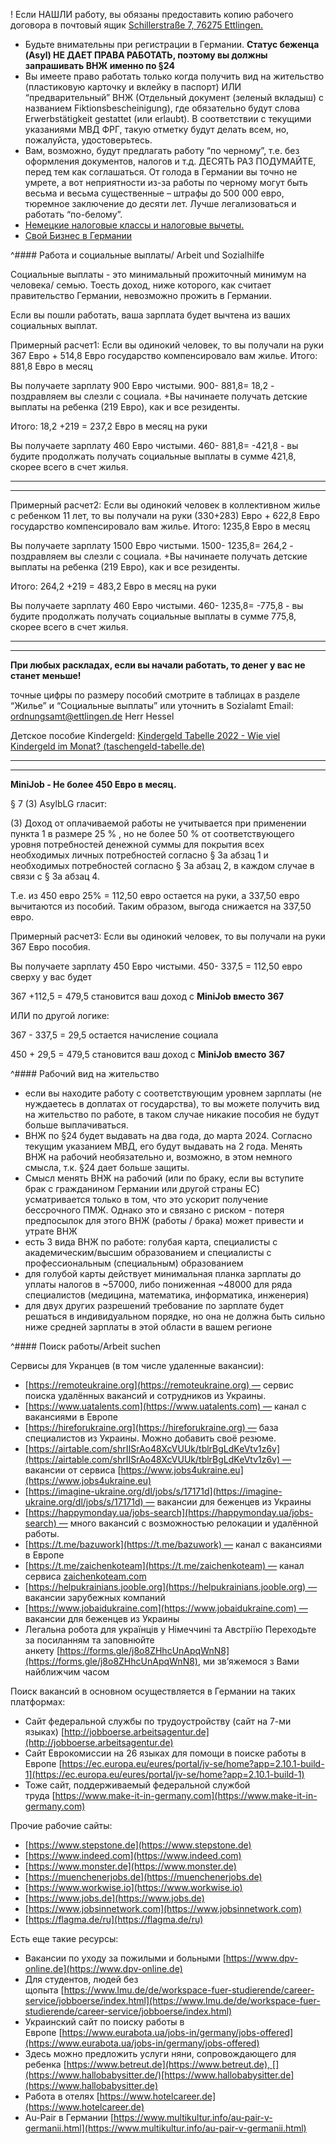 
! Если НАШЛИ работу, вы обязаны предоставить копию рабочего договора в почтовый ящик [Schillerstraße 7, 76275 Ettlingen.](https://goo.gl/maps/kcbzB58AKtSszdUg6)

-   Будьте внимательны при регистрации в Германии. **Статус беженца (Asyl) НЕ ДАЕТ ПРАВА РАБОТАТЬ, поэтому вы должны запрашивать ВНЖ именно по §24**
-   Вы имеете право работать только когда получить вид на жительство (пластиковую карточку и вклейку в паспорт) ИЛИ “предварительный” ВНЖ (Отдельный документ (зеленый вкладыш) с названием Fiktionsbescheinigung), где обязательно будут слова Erwerbstätigkeit gestattet (или erlaubt). В соответствии с текущими указаниями МВД ФРГ, такую отметку будут делать всем, но, пожалуйста, удостоверьтесь.
-   Вам, возможно, будут предлагать работу “по черному”, т.е. без оформления документов, налогов и т.д. ДЕСЯТЬ РАЗ ПОДУМАЙТЕ, перед тем как соглашаться. От голода в Германии вы точно не умрете, а вот неприятности из-за работы по черному могут быть весьма и весьма существенные – штрафы до 500 000 евро, тюремное заключение до десяти лет. Лучше легализоваться и работать “по-белому”.
-   [Немецкие налоговые классы и налоговые вычеты.](https://www.tupa-germania.ru/nalogi/nalogovye-klassy.html)
-   [Свой Бизнес в Германии](https://www.tupa-germania.ru/biznes/)

^#### Работа и социальные выплаты/ Arbeit und Sozialhilfe

Социальные выплаты - это минимальный прожиточный минимум на человека/ семью. Тоесть доход, ниже которого, как считает правительство Германии, невозможно прожить в Германии.

Если вы пошли работать, ваша зарплата будет вычтена из ваших социальных выплат.

Примерный расчет1: Если вы одинокий человек, то вы получали на руки 367 Евро + 514,8 Евро государство компенсировало вам жилье. Итого: 881,8 Евро в месяц

Вы получаете зарплату 900 Евро чистыми. 900- 881,8= 18,2 - поздравляем вы слезли с социала. +Вы начинаете получать детские выплаты на ребенка (219 Евро), как и все резиденты.

Итого: 18,2 +219 = 237,2 Евро в месяц на руки

Вы получаете зарплату 460 Евро чистыми. 460- 881,8= -421,8 - вы будите продолжать получать социальные выплаты в сумме 421,8, скорее всего в счет жилья.

---

---

Примерный расчет2: Если вы одинокий человек в коллективном жилье с ребенком 11 лет, то вы получали на руки (330+283) Евро + 622,8 Евро государство компенсировало вам жилье. Итого: 1235,8 Евро в месяц

Вы получаете зарплату 1500 Евро чистыми. 1500- 1235,8= 264,2 - поздравляем вы слезли с социала. +Вы начинаете получать детские выплаты на ребенка (219 Евро), как и все резиденты.

Итого: 264,2 +219 = 483,2 Евро в месяц на руки

Вы получаете зарплату 460 Евро чистыми. 460- 1235,8= -775,8 - вы будите продолжать получать социальные выплаты в сумме 775,8, скорее всего в счет жилья.

---

---

**При любых раскладах, если вы начали работать, то денег у вас не станет меньше!**

точные цифры по размеру пособий смотрите в таблицах в разделе “Жилье” и “Социальные выплаты” или уточнить в Sozialamt Email: [ordnungsamt@ettlingen.de](mailto:ordnungsamt@ettlingen.de) Herr Hessel

Детское пособие Kindergeld: [Kindergeld Tabelle 2022 - Wie viel Kindergeld im Monat? (taschengeld-tabelle.de)](https://www.taschengeld-tabelle.de/kindergeld-tabelle/)

---

---

**MiniJob - Не более 450 Евро в месяц.**

§ 7 (3) AsylbLG гласит:

(3) Доход от оплачиваемой работы не учитывается при применении пункта 1 в размере 25 % , но не более 50 % от соответствующего уровня потребностей денежной суммы для покрытия всех необходимых личных потребностей согласно § 3a абзац 1 и необходимых потребностей согласно § 3a абзац 2, в каждом случае в связи с § 3a абзац 4.

Т.е. из 450 евро 25% = 112,50 евро остается на руки, а 337,50 евро вычитаются из пособий. Таким образом, выгода снижается на 337,50 евро.

Примерный расчет3: Если вы одинокий человек, то вы получали на руки 367 Евро пособия.

Вы получаете зарплату 450 Евро чистыми. 450- 337,5 = 112,50 евро сверху у вас будет

367 +112,5 = 479,5 становится ваш доход с **MiniJob вместо 367**

ИЛИ по другой логике:

367 - 337,5 = 29,5 остается начисление социала

450 + 29,5 = 479,5 становится ваш доход с **MiniJob вместо 367**

^#### Рабочий вид на жительство

-   если вы находите работу с соответствующим уровнем зарплаты (не нуждаетесь в доплатах от государства), то вы можете получить вид на жительство по работе, в таком случае никакие пособия не будут больше выплачиваться.
-   ВНЖ по §24 будет выдавать на два года, до марта 2024. Согласно текущим указанием МВД, его будут выдавать на 2 года. Менять ВНЖ на рабочий необязательно и, возможно, в этом немного смысла, т.к. §24 дает больше защиты.
-   Смысл менять ВНЖ на рабочий (или по браку, если вы вступите брак с гражданином Германии или другой страны ЕС) усматривается только в том, что это ускорит получение бессрочного ПМЖ. Однако это и связано с риском - потеря предпосылок для этого ВНЖ (работы / брака) может привести и утрате ВНЖ
-   есть 3 вида ВНЖ по работе: голубая карта, специалисты с академическим/высшим образованием и специалисты с профессиональным (специальным) образованием
-   для голубой карты действует минимальная планка зарплаты до уплаты налогов в ~57000, либо пониженная ~48000 для ряда специалистов (медицина, математика, информатика, инженерия)
-   для двух других разрешений требование по зарплате будет решаться в индивидуальном порядке, но она не должна быть сильно ниже средней зарплаты в этой области в вашем регионе

^#### Поиск работы/Arbeit suchen

Сервисы для Укранцев (в том числе удаленные вакансии):

-   [](https://remoteukraine.org/)[https://remoteukraine.org](https://remoteukraine.org) — сервис поиска удалённых вакансий и сотрудников из Украины.
-   [](https://www.uatalents.com/)[https://www.uatalents.com](https://www.uatalents.com) — канал с вакансиями в Европе
-   [](https://hireforukraine.org/)[https://hireforukraine.org](https://hireforukraine.org) — база специалистов из Украины. Можно добавить своё резюме.
-   [](https://airtable.com/shrIISrAo48XcVUUk/tblrBgLdKeVtv1z6v)[https://airtable.com/shrIISrAo48XcVUUk/tblrBgLdKeVtv1z6v](https://airtable.com/shrIISrAo48XcVUUk/tblrBgLdKeVtv1z6v) — вакансии от сервиса [](https://www.jobs4ukraine.eu/)[https://www.jobs4ukraine.eu](https://www.jobs4ukraine.eu)
-   [](https://imagine-ukraine.org/dl/jobs/s/17171d)[https://imagine-ukraine.org/dl/jobs/s/17171d](https://imagine-ukraine.org/dl/jobs/s/17171d) — вакансии для беженцев из Украины
-   [](https://happymonday.ua/jobs-search)[https://happymonday.ua/jobs-search](https://happymonday.ua/jobs-search) — много вакансий с возможностью релокации и удалённой работы.
-   [](https://t.me/bazuwork)[https://t.me/bazuwork](https://t.me/bazuwork) — канал с вакансиями в Европе
-   [](https://t.me/zaichenkoteam)[https://t.me/zaichenkoteam](https://t.me/zaichenkoteam) — канал сервиса [zaichenkoteam.com](http://zaichenkoteam.com)
-   [](https://helpukrainians.jooble.org/)[https://helpukrainians.jooble.org](https://helpukrainians.jooble.org) — вакансии зарубежных компаний
-   [](https://www.jobaidukraine.com/)[https://www.jobaidukraine.com](https://www.jobaidukraine.com) — вакансии для беженцев из Украины
-   Легальна робота для українців у Німеччині та Австріїю Переходьте за посиланням та заповнюйте анкету [](https://forms.gle/j8o8ZHhcUnApqWnN8)[https://forms.gle/j8o8ZHhcUnApqWnN8](https://forms.gle/j8o8ZHhcUnApqWnN8), ми звʼяжемося з Вами найближчим часом

Поиск вакансий в основном осуществляется в Германии на таких платформах:

-   Сайт федеральной службы по трудоустройству (сайт на 7-ми языках) [](http://jobboerse.arbeitsagentur.de/)[http://jobboerse.arbeitsagentur.de](http://jobboerse.arbeitsagentur.de)
-   Сайт Еврокомиссии на 26 языках для помощи в поиске работы в Европе [](https://ec.europa.eu/eures/portal/jv-se/home?app=2.10.1-build-1)[https://ec.europa.eu/eures/portal/jv-se/home?app=2.10.1-build-1](https://ec.europa.eu/eures/portal/jv-se/home?app=2.10.1-build-1)
-   Тоже сайт, поддерживаемый федеральной службой труда [](https://www.make-it-in-germany.com/)[https://www.make-it-in-germany.com](https://www.make-it-in-germany.com)

Прочие рабочие сайты:

-   [](https://www.stepstone.de/)[https://www.stepstone.de](https://www.stepstone.de)
-   [](https://www.indeed.com/)[https://www.indeed.com](https://www.indeed.com)
-   [](https://www.monster.de/)[https://www.monster.de](https://www.monster.de)
-   [](https://muenchenerjobs.de/)[https://muenchenerjobs.de](https://muenchenerjobs.de)
-   [](https://www.workwise.io/)[https://www.workwise.io](https://www.workwise.io)
-   [](https://www.jobs.de/)[https://www.jobs.de](https://www.jobs.de)
-   [](https://www.jobsinnetwork.com/)[https://www.jobsinnetwork.com](https://www.jobsinnetwork.com)
-   [](https://flagma.de/ru)[https://flagma.de/ru](https://flagma.de/ru)

Есть еще такие ресурсы:

-   Вакансии по уходу за пожилыми и больными [](https://www.dpv-online.de/)[https://www.dpv-online.de](https://www.dpv-online.de)
-   Для студентов, людей без щопыта [](https://www.lmu.de/de/workspace-fuer-studierende/career-service/jobboerse/index.html)[https://www.lmu.de/de/workspace-fuer-studierende/career-service/jobboerse/index.html](https://www.lmu.de/de/workspace-fuer-studierende/career-service/jobboerse/index.html)
-   Украинский сайт по поиску работы в Европе [](https://www.eurabota.ua/jobs-in/germany/jobs-offered)[https://www.eurabota.ua/jobs-in/germany/jobs-offered](https://www.eurabota.ua/jobs-in/germany/jobs-offered)
-   Здесь можно предложить услуги няни, сопровождающего для ребенка [](https://www.betreut.de/)[https://www.betreut.de](https://www.betreut.de), [](https://www.hallobabysitter.de/)[https://www.hallobabysitter.de](https://www.hallobabysitter.de)
-   Работа в отелях [](https://www.hotelcareer.de/)[https://www.hotelcareer.de](https://www.hotelcareer.de)
-   Au-Pair в Германии [](https://www.multikultur.info/au-pair-v-germanii.html)[https://www.multikultur.info/au-pair-v-germanii.html](https://www.multikultur.info/au-pair-v-germanii.html)
